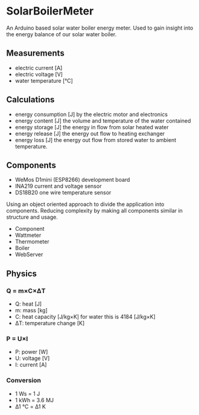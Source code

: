 # SolarBoilerMeter
An Arduino based solar water boiler energy meter.
Used to gain insight into the energy balance of our solar water boiler.

## Measurements
* electric current [A]
* electric voltage [V]
* water temperature [&deg;C]

## Calculations
* energy consumption [J] by the electric motor and electronics
* energy content [J] the volume and temperature of the water contained
* energy storage [J] the energy in flow from solar heated water
* energy release [J] the energy out flow to heating exchanger 
* energy loss [J] the energy out flow from stored water to ambient temperature. 

## Components
* WeMos D1mini (ESP8266) development board
* INA219 current and voltage sensor
* DS18B20 one wire temperature sensor

Using an object oriented approach to divide the application into components.
Reducing complexity by making all components similar in structure and usage.
* Component
* Wattmeter
* Thermometer
* Boiler
* WebServer

## Physics

### Q = m&times;C&times;&Delta;T
* Q: heat [J]
* m: mass [kg]
* C: heat capacity [J/kg&times;K] for water this is 4184 [J/kg&times;K] 
* &Delta;T: temperature change [K]

### P = U&times;I
* P: power [W]
* U: voltage [V]
* I: current [A]

### Conversion
* 1 Ws = 1 J
* 1 kWh = 3.6 MJ
* &Delta;1 &deg;C = &Delta;1 K 
